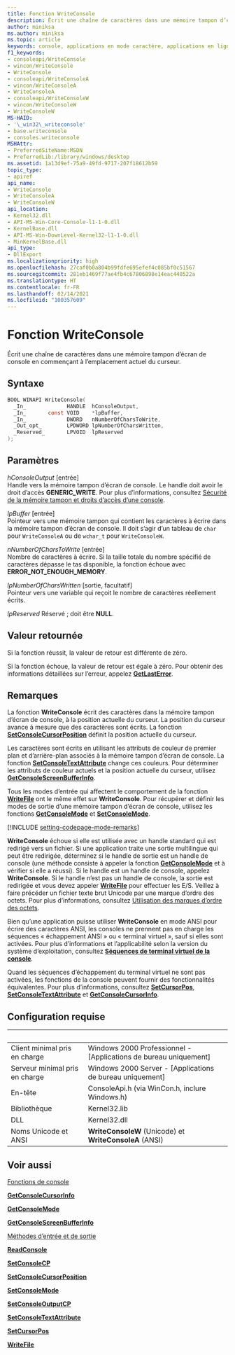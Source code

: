 ```yaml
---
title: Fonction WriteConsole
description: Écrit une chaîne de caractères dans une mémoire tampon d’écran de console en commençant à l’emplacement actuel du curseur.
author: miniksa
ms.author: miniksa
ms.topic: article
keywords: console, applications en mode caractère, applications en ligne de commande, applications de terminal, API console
f1_keywords:
- consoleapi/WriteConsole
- wincon/WriteConsole
- WriteConsole
- consoleapi/WriteConsoleA
- wincon/WriteConsoleA
- WriteConsoleA
- consoleapi/WriteConsoleW
- wincon/WriteConsoleW
- WriteConsoleW
MS-HAID:
- '\_win32\_writeconsole'
- base.writeconsole
- consoles.writeconsole
MSHAttr:
- PreferredSiteName:MSDN
- PreferredLib:/library/windows/desktop
ms.assetid: 1a13d9ef-75a9-49fd-9717-207f18612b59
topic_type:
- apiref
api_name:
- WriteConsole
- WriteConsoleA
- WriteConsoleW
api_location:
- Kernel32.dll
- API-MS-Win-Core-Console-l1-1-0.dll
- KernelBase.dll
- API-MS-Win-DownLevel-Kernel32-l1-1-0.dll
- MinKernelBase.dll
api_type:
- DllExport
ms.localizationpriority: high
ms.openlocfilehash: 27caf0b0a804b99fdfe695efef4c085bf0c51567
ms.sourcegitcommit: 281eb1469f77ae4fb4c67806898e14eac440522a
ms.translationtype: HT
ms.contentlocale: fr-FR
ms.lasthandoff: 02/14/2021
ms.locfileid: "100357609"
---
```

# <a name="writeconsole-function"></a>Fonction WriteConsole

Écrit une chaîne de caractères dans une mémoire tampon d’écran de console en commençant à l’emplacement actuel du curseur.

## <a name="syntax"></a>Syntaxe

```C
BOOL WINAPI WriteConsole(
  _In_             HANDLE  hConsoleOutput,
  _In_       const VOID    *lpBuffer,
  _In_             DWORD   nNumberOfCharsToWrite,
  _Out_opt_        LPDWORD lpNumberOfCharsWritten,
  _Reserved_       LPVOID  lpReserved
);
```

## <a name="parameters"></a>Paramètres

*hConsoleOutput* \[entrée\]  
Handle vers la mémoire tampon d’écran de console. Le handle doit avoir le droit d’accès **GENERIC\_WRITE**. Pour plus d’informations, consultez [Sécurité de la mémoire tampon et droits d’accès d’une console](console-buffer-security-and-access-rights.md).

*lpBuffer* \[entrée\]  
Pointeur vers une mémoire tampon qui contient les caractères à écrire dans la mémoire tampon d’écran de console. Il doit s’agir d’un tableau de `char` pour `WriteConsoleA` ou de `wchar_t` pour `WriteConsoleW`.

*nNumberOfCharsToWrite* \[entrée\]  
Nombre de caractères à écrire. Si la taille totale du nombre spécifié de caractères dépasse le tas disponible, la fonction échoue avec **ERROR\_NOT\_ENOUGH\_MEMORY**.

*lpNumberOfCharsWritten* \[sortie, facultatif\]  
Pointeur vers une variable qui reçoit le nombre de caractères réellement écrits.

*lpReserved* Réservé ; doit être **NULL**.

## <a name="return-value"></a>Valeur retournée

Si la fonction réussit, la valeur de retour est différente de zéro.

Si la fonction échoue, la valeur de retour est égale à zéro. Pour obtenir des informations détaillées sur l’erreur, appelez [**GetLastError**](/windows/win32/api/errhandlingapi/nf-errhandlingapi-getlasterror).

## <a name="remarks"></a>Remarques

La fonction **WriteConsole** écrit des caractères dans la mémoire tampon d’écran de console, à la position actuelle du curseur. La position du curseur avance à mesure que des caractères sont écrits. La fonction [**SetConsoleCursorPosition**](setconsolecursorposition.md) définit la position actuelle du curseur.

Les caractères sont écrits en utilisant les attributs de couleur de premier plan et d’arrière-plan associés à la mémoire tampon d’écran de console. La fonction [**SetConsoleTextAttribute**](setconsoletextattribute.md) change ces couleurs. Pour déterminer les attributs de couleur actuels et la position actuelle du curseur, utilisez [**GetConsoleScreenBufferInfo**](getconsolescreenbufferinfo.md).

Tous les modes d’entrée qui affectent le comportement de la fonction [**WriteFile**](/windows/win32/api/fileapi/nf-fileapi-writefile) ont le même effet sur **WriteConsole**. Pour récupérer et définir les modes de sortie d’une mémoire tampon d’écran de console, utilisez les fonctions [**GetConsoleMode**](getconsolemode.md) et [**SetConsoleMode**](setconsolemode.md).

[!INCLUDE [setting-codepage-mode-remarks](./includes/setting-codepage-mode-remarks.md)]

**WriteConsole** échoue si elle est utilisée avec un handle standard qui est redirigé vers un fichier. Si une application traite une sortie multilingue qui peut être redirigée, déterminez si le handle de sortie est un handle de console (une méthode consiste à appeler la fonction [**GetConsoleMode**](getconsolemode.md) et à vérifier si elle a réussi). Si le handle est un handle de console, appelez **WriteConsole**. Si le handle n’est pas un handle de console, la sortie est redirigée et vous devez appeler [**WriteFile**](/windows/win32/api/fileapi/nf-fileapi-writefile) pour effectuer les E/S. Veillez à faire précéder un fichier texte brut Unicode par une marque d’ordre des octets. Pour plus d’informations, consultez [Utilisation des marques d’ordre des octets](/windows/win32/intl/using-byte-order-marks).

Bien qu’une application puisse utiliser **WriteConsole** en mode ANSI pour écrire des caractères ANSI, les consoles ne prennent pas en charge les séquences « échappement ANSI » ou « terminal virtuel », sauf si elles sont activées. Pour plus d’informations et l’applicabilité selon la version du système d’exploitation, consultez [**Séquences de terminal virtuel de la console**](console-virtual-terminal-sequences.md).

Quand les séquences d’échappement du terminal virtuel ne sont pas activées, les fonctions de la console peuvent fournir des fonctionnalités équivalentes. Pour plus d’informations, consultez [**SetCursorPos**](/windows/win32/api/winuser/nf-winuser-setcursorpos), [**SetConsoleTextAttribute**](setconsoletextattribute.md) et [**GetConsoleCursorInfo**](getconsolecursorinfo.md).

## <a name="requirements"></a>Configuration requise

| &nbsp; | &nbsp; |
|-|-|
| Client minimal pris en charge | Windows 2000 Professionnel - \[Applications de bureau uniquement\] |
| Serveur minimal pris en charge | Windows 2000 Server - \[Applications de bureau uniquement\] |
| En-tête | ConsoleApi.h (via WinCon.h, inclure Windows.h) |
| Bibliothèque | Kernel32.lib |
| DLL | Kernel32.dll |
| Noms Unicode et ANSI | **WriteConsoleW** (Unicode) et **WriteConsoleA** (ANSI) |

## <a name="see-also"></a>Voir aussi

[Fonctions de console](console-functions.md)

[**GetConsoleCursorInfo**](getconsolecursorinfo.md)

[**GetConsoleMode**](getconsolemode.md)

[**GetConsoleScreenBufferInfo**](getconsolescreenbufferinfo.md)

[Méthodes d’entrée et de sortie](input-and-output-methods.md)

[**ReadConsole**](readconsole.md)

[**SetConsoleCP**](setconsolecp.md)

[**SetConsoleCursorPosition**](setconsolecursorposition.md)

[**SetConsoleMode**](setconsolemode.md)

[**SetConsoleOutputCP**](setconsoleoutputcp.md)

[**SetConsoleTextAttribute**](setconsoletextattribute.md)

[**SetCursorPos**](/windows/win32/api/winuser/nf-winuser-setcursorpos)

[**WriteFile**](/windows/win32/api/fileapi/nf-fileapi-writefile)